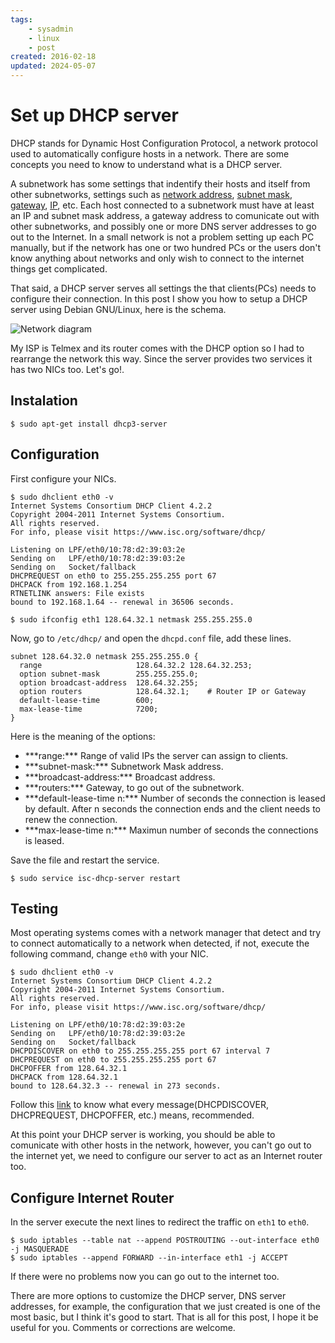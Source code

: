```yaml
---
tags:
    - sysadmin
    - linux
    - post
created: 2016-02-18
updated: 2024-05-07
---
```

# Set up DHCP server

DHCP stands for Dynamic Host Configuration Protocol, a network protocol used to automatically configure hosts in a network. There are some concepts you need to know to understand what is a DHCP server.

A subnetwork has some settings that indentify their hosts and itself from other subnetworks, settings such as [network address](http://en.wikipedia.org/wiki/Subnetwork#Network_addressing_and_routing), [subnet mask](http://en.wikipedia.org/wiki/Subnet_mask), [gateway](http://en.wikipedia.org/wiki/Default_gateway), [IP](http://en.wikipedia.org/wiki/IP_address), etc. Each host connected to a subnetwork must have at least an IP and subnet mask address, a gateway address to comunicate out with other subnetworks, and possibly one or more DNS server addresses to go out to the Internet. In a small network is not a problem setting up each PC manually, but if the network has one or two hundred PCs or the users don't know anything about networks and only wish to connect to the internet things get complicated.

That said, a DHCP server serves all settings the that clients(PCs) needs to configure their connection. In this post I show you how to setup a DHCP server using Debian GNU/Linux, here is the schema.

![Network diagram](/setup-dhcp-server/dhcp_lan_0.svg)

My ISP is Telmex and its router comes with the DHCP option so I had to rearrange the network this way. Since the server provides two services it has two NICs too. Let's go!.

## Instalation

```
$ sudo apt-get install dhcp3-server
```

## Configuration

First configure your NICs.

```
$ sudo dhclient eth0 -v
Internet Systems Consortium DHCP Client 4.2.2
Copyright 2004-2011 Internet Systems Consortium.
All rights reserved.
For info, please visit https://www.isc.org/software/dhcp/

Listening on LPF/eth0/10:78:d2:39:03:2e
Sending on   LPF/eth0/10:78:d2:39:03:2e
Sending on   Socket/fallback
DHCPREQUEST on eth0 to 255.255.255.255 port 67
DHCPACK from 192.168.1.254
RTNETLINK answers: File exists
bound to 192.168.1.64 -- renewal in 36506 seconds.

$ sudo ifconfig eth1 128.64.32.1 netmask 255.255.255.0
```

Now, go to `/etc/dhcp/` and open the `dhcpd.conf` file, add these lines.

```
subnet 128.64.32.0 netmask 255.255.255.0 {
  range                     128.64.32.2 128.64.32.253;
  option subnet-mask        255.255.255.0;
  option broadcast-address  128.64.32.255;
  option routers            128.64.32.1;    # Router IP or Gateway
  default-lease-time        600;
  max-lease-time            7200;
}
```

Here is the meaning of the options:

<ul>
<li>***range:*** Range of valid IPs the server can assign to clients.</li>
<li>***subnet-mask:*** Subnetwork Mask address.</li>
<li>***broadcast-address:*** Broadcast address. </li>
<li>***routers:*** Gateway, to go out of the subnetwork.</li>
<li>***default-lease-time n:*** Number of seconds the connection is leased by default. After n seconds the connection ends and the client needs to renew the connection.</li>
<li>***max-lease-time n:*** Maximun number of seconds the connections is leased.</li>
</ul>

Save the file and restart the service.

```
$ sudo service isc-dhcp-server restart
```

## Testing

Most operating systems comes with a network manager that detect and try to connect automatically to a network when detected, if not, execute the following command, change `eth0` with your NIC.

```
$ sudo dhclient eth0 -v
Internet Systems Consortium DHCP Client 4.2.2
Copyright 2004-2011 Internet Systems Consortium.
All rights reserved.
For info, please visit https://www.isc.org/software/dhcp/

Listening on LPF/eth0/10:78:d2:39:03:2e
Sending on   LPF/eth0/10:78:d2:39:03:2e
Sending on   Socket/fallback
DHCPDISCOVER on eth0 to 255.255.255.255 port 67 interval 7
DHCPREQUEST on eth0 to 255.255.255.255 port 67
DHCPOFFER from 128.64.32.1
DHCPACK from 128.64.32.1
bound to 128.64.32.3 -- renewal in 273 seconds.
```

Follow this [link](http://en.wikipedia.org/wiki/Dynamic_Host_Configuration_Protocol#Technical_details) to know what every message(DHCPDISCOVER, DHCPREQUEST, DHCPOFFER, etc.) means, recommended.

At this point your DHCP server is working, you should be able to comunicate with other hosts in the network, however, you can't go out to the internet yet, we need to configure our server to act as an Internet router too.

## Configure Internet Router

In the server execute the next lines to redirect the traffic on `eth1` to `eth0`.

```
$ sudo iptables --table nat --append POSTROUTING --out-interface eth0 -j MASQUERADE
$ sudo iptables --append FORWARD --in-interface eth1 -j ACCEPT
```

If there were no problems now you can go out to the internet too.

There are more options to customize the DHCP server, DNS server addresses, for example, the configuration that we just created is one of the most basic, but I think it's good to start.
That is all for this post, I hope it be useful for you. Comments or corrections are welcome.
